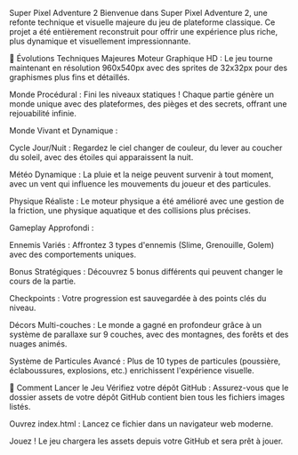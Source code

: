 Super Pixel Adventure 2
Bienvenue dans Super Pixel Adventure 2, une refonte technique et visuelle majeure du jeu de plateforme classique. Ce projet a été entièrement reconstruit pour offrir une expérience plus riche, plus dynamique et visuellement impressionnante.

🌟 Évolutions Techniques Majeures
Moteur Graphique HD : Le jeu tourne maintenant en résolution 960x540px avec des sprites de 32x32px pour des graphismes plus fins et détaillés.

Monde Procédural : Fini les niveaux statiques ! Chaque partie génère un monde unique avec des plateformes, des pièges et des secrets, offrant une rejouabilité infinie.

Monde Vivant et Dynamique :

Cycle Jour/Nuit : Regardez le ciel changer de couleur, du lever au coucher du soleil, avec des étoiles qui apparaissent la nuit.

Météo Dynamique : La pluie et la neige peuvent survenir à tout moment, avec un vent qui influence les mouvements du joueur et des particules.

Physique Réaliste : Le moteur physique a été amélioré avec une gestion de la friction, une physique aquatique et des collisions plus précises.

Gameplay Approfondi :

Ennemis Variés : Affrontez 3 types d'ennemis (Slime, Grenouille, Golem) avec des comportements uniques.

Bonus Stratégiques : Découvrez 5 bonus différents qui peuvent changer le cours de la partie.

Checkpoints : Votre progression est sauvegardée à des points clés du niveau.

Décors Multi-couches : Le monde a gagné en profondeur grâce à un système de parallaxe sur 9 couches, avec des montagnes, des forêts et des nuages animés.

Système de Particules Avancé : Plus de 10 types de particules (poussière, éclaboussures, explosions, etc.) enrichissent l'expérience visuelle.

🚀 Comment Lancer le Jeu
Vérifiez votre dépôt GitHub : Assurez-vous que le dossier assets de votre dépôt GitHub contient bien tous les fichiers images listés.

Ouvrez index.html : Lancez ce fichier dans un navigateur web moderne.

Jouez ! Le jeu chargera les assets depuis votre GitHub et sera prêt à jouer.
